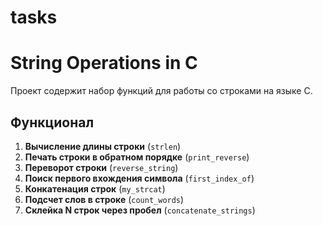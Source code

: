 # tasks

# String Operations in C

Проект содержит набор функций для работы со строками на языке C.

## Функционал

1. **Вычисление длины строки** (`strlen`)  
2. **Печать строки в обратном порядке** (`print_reverse`)  
3. **Переворот строки** (`reverse_string`)  
4. **Поиск первого вхождения символа** (`first_index_of`)  
5. **Конкатенация строк** (`my_strcat`)  
6. **Подсчет слов в строке** (`count_words`)  
7. **Склейка N строк через пробел** (`concatenate_strings`)

